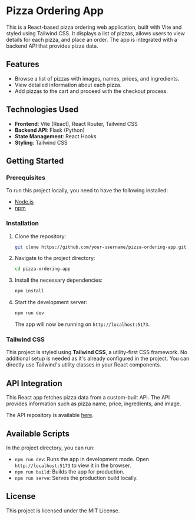 # Pizza Ordering App

This is a React-based pizza ordering web application, built with Vite and styled using Tailwind CSS. It displays a list of pizzas, allows users to view details for each pizza, and place an order. The app is integrated with a backend API that provides pizza data.

## Features

- Browse a list of pizzas with images, names, prices, and ingredients.
- View detailed information about each pizza.
- Add pizzas to the cart and proceed with the checkout process.

## Technologies Used

- **Frontend**: Vite (React), React Router, Tailwind CSS
- **Backend API**: Flask (Python)
- **State Management**: React Hooks
- **Styling**: Tailwind CSS

## Getting Started

### Prerequisites

To run this project locally, you need to have the following installed:

- [Node.js](https://nodejs.org/)
- [npm](https://www.npmjs.com/)

### Installation

1. Clone the repository:

   ```bash
   git clone https://github.com/your-username/pizza-ordering-app.git
   ```

2. Navigate to the project directory:

   ```bash
   cd pizza-ordering-app
   ```

3. Install the necessary dependencies:

   ```bash
   npm install
   ```

4. Start the development server:

   ```bash
   npm run dev
   ```

   The app will now be running on `http://localhost:5173`.

### Tailwind CSS

This project is styled using **Tailwind CSS**, a utility-first CSS framework. No additional setup is needed as it's already configured in the project. You can directly use Tailwind's utility classes in your React components.

## API Integration

This React app fetches pizza data from a custom-built API. The API provides information such as pizza name, price, ingredients, and image.

The API repository is available [here](https://github.com/your-username/pizza-api).

## Available Scripts

In the project directory, you can run:

- `npm run dev`: Runs the app in development mode. Open `http://localhost:5173` to view it in the browser.
- `npm run build`: Builds the app for production.
- `npm run serve`: Serves the production build locally.

## License

This project is licensed under the MIT License.
